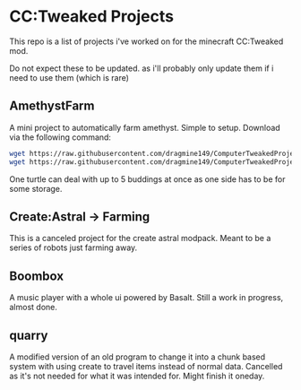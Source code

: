 # CC:Tweaked Projects
This repo is a list of projects i've worked on for the minecraft CC:Tweaked mod.

Do not expect these to be updated. as i'll probably only update them if i need to use them (which is rare)

## AmethystFarm
A mini project to automatically farm amethyst. Simple to setup.
Download via the following command:
```sh
wget https://raw.githubusercontent.com/dragmine149/ComputerTweakedProjects/refs/heads/main/AmethystFarm/amethyst.lua
wget https://raw.githubusercontent.com/dragmine149/ComputerTweakedProjects/refs/heads/main/AmethystFarm/startup.lua
```
One turtle can deal with up to 5 buddings at once as one side has to be for some storage.

## Create:Astral -> Farming
This is a canceled project for the create astral modpack. Meant to be a series of robots just farming away.

## Boombox
A music player with a whole ui powered by Basalt.
Still a work in progress, almost done.

## quarry
A modified version of an old program to change it into a chunk based system with using create to travel items instead of normal data.
Cancelled as it's not needed for what it was intended for. Might finish it oneday.
